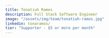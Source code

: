 ```yaml
---
title: Tonatiuh Ramos
description: Full Stack Software Engineer
image: "/assets/img/team/tonatiuh-ramos.jpg"
linkedin: tonaramos/
tier: "Supporter - $5 or more per month"
---
```

